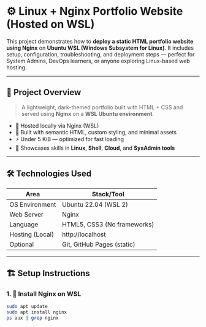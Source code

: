 # ⚙️ Linux + Nginx Portfolio Website (Hosted on WSL)

This project demonstrates how to **deploy a static HTML portfolio website using Nginx** on **Ubuntu WSL (Windows Subsystem for Linux)**. It includes setup, configuration, troubleshooting, and deployment steps — perfect for System Admins, DevOps learners, or anyone exploring Linux-based web hosting.

---

## 🧠 Project Overview

> A lightweight, dark-themed portfolio built with HTML + CSS and served using **Nginx** on a **WSL Ubuntu environment**.

- 📁 Hosted locally via Nginx (WSL)  
- 🎨 Built with semantic HTML, custom styling, and minimal assets  
- ⚡ Under 5 KiB — optimized for fast loading  
- 💼 Showcases skills in **Linux**, **Shell**, **Cloud**, and **SysAdmin tools**

---

## 🛠️ Technologies Used

| Area                | Stack/Tool                 |
|---------------------|----------------------------|
| OS Environment      | Ubuntu 22.04 (WSL 2)        |
| Web Server          | Nginx                      |
| Language            | HTML5, CSS3 (No frameworks)|
| Hosting (Local)     | http://localhost           |
| Optional            | Git, GitHub Pages (static) |

---

## 🏗️ Setup Instructions

### 1. 🔧 Install Nginx on WSL

```bash
sudo apt update
sudo apt install nginx
ps aux | grep nginx
